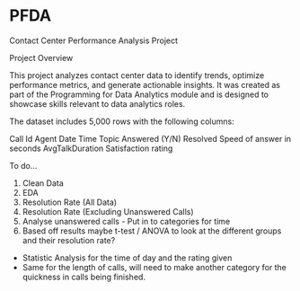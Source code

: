 # PFDA
Contact Center Performance Analysis Project

Project Overview

This project analyzes contact center data to identify trends, optimize performance metrics, and generate actionable insights. It was created as part of the Programming for Data Analytics module and is designed to showcase skills relevant to data analytics roles.

The dataset includes 5,000 rows with the following columns:

Call Id
Agent
Date
Time
Topic
Answered (Y/N)
Resolved
Speed of answer in seconds
AvgTalkDuration
Satisfaction rating

To do...
1. Clean Data
2. EDA
3. Resolution Rate (All Data)
4. Resolution Rate (Excluding Unanswered Calls)
5. Analyse unanswered calls - Put in to categories for time
6. Based off results maybe t-test / ANOVA to look at the different groups and their resolution rate?
- Statistic Analysis for the time of day and the rating given
- Same for the length of calls, will need to make another category for the quickness in calls being finished.